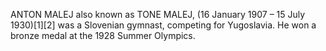 ANTON MALEJ also known as TONE MALEJ, (16 January 1907 – 15 July 1930)[1][2] was a Slovenian gymnast, competing for Yugoslavia. He won a bronze medal at the 1928 Summer Olympics.
